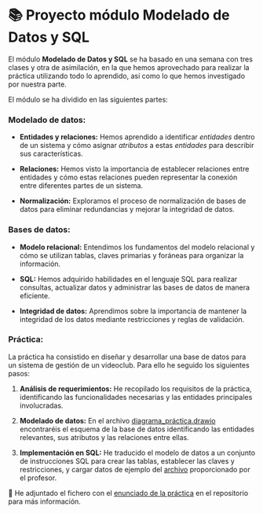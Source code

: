 # 	📚 Proyecto módulo **Modelado de Datos y SQL**

El módulo **Modelado de Datos y SQL** se ha basado en una semana con tres clases y otra de asimilación, en la que hemos aprovechado para realizar la práctica utilizando todo lo aprendido, así como lo que hemos investigado por nuestra parte. 

El módulo se ha dividido en las siguientes partes:

### Modelado de datos:

- **Entidades y relaciones:** Hemos aprendido a identificar _entidades_ dentro de un sistema y cómo asignar _atributos_ a estas _entidades_ para describir sus características.

- **Relaciones:** Hemos visto la importancia de establecer relaciones entre entidades y cómo estas relaciones pueden representar la conexión entre diferentes partes de un sistema.

- **Normalización:** Exploramos el proceso de normalización de bases de datos para eliminar redundancias y mejorar la integridad de datos.

### Bases de datos:

- **Modelo relacional:** Entendimos los fundamentos del modelo relacional y cómo se utilizan tablas, claves primarias y foráneas para organizar la información.

- **SQL:** Hemos adquirido habilidades en el lenguaje SQL para realizar consultas, actualizar datos y administrar las bases de datos de manera eficiente.

- **Integridad de datos:** Aprendimos sobre la importancia de mantener la integridad de los datos mediante restricciones y reglas de validación.


### Práctica:

La práctica ha consistido en diseñar y desarrollar una base de datos para un sistema de gestión de un videoclub. Para ello he seguido los siguientes pasos:

1. **Análisis de requerimientos:** He recopilado los requisitos de la práctica, identificando las funcionalidades necesarias y las entidades principales involucradas.

2. **Modelado de datos:** En el archivo [diagrama_práctica.drawio](diagrama_práctica.drawio) encontraréis el esquema de la base de datos identificando las entidades relevantes, sus atributos y las relaciones entre ellas.

3. **Implementación en SQL:** He traducido el modelo de datos a un conjunto de instrucciones SQL para crear las tablas, establecer las claves y restricciones, y cargar datos de ejemplo del [archivo](tmp_videoclub.sql) proporcionado por el profesor.

🔔 He adjuntado el fichero con el [enunciado de la práctica](Enunciado_practica.pdf) en el repositorio para más información. 


